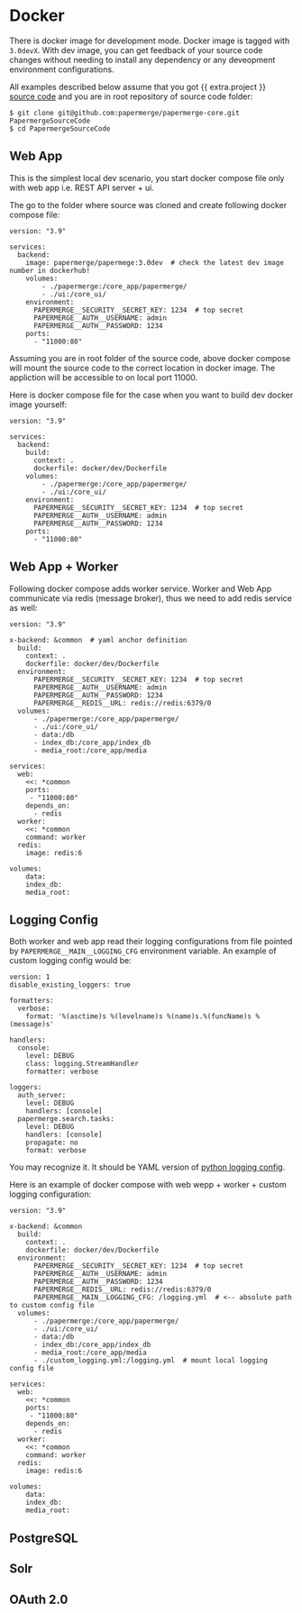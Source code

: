# Docker

There is docker image for development mode. Docker image is tagged with `3.0devX`.
With dev image, you can get feedback of your source code changes without needing to install
any dependency or any deveopment environment configurations.

All examples described below assume that you got {{ extra.project }} <a href="https://github.com/papermerge/papermerge-core" class="external-link" target="_blank">source code</a>
and you are in root repository of source code folder:


    $ git clone git@github.com:papermerge/papermerge-core.git PapermergeSourceCode
    $ cd PapermergeSourceCode


## Web App

This is the simplest local dev scenario, you start docker compose file only with
web app i.e. REST API server + ui.

The go to the folder where source was cloned and create following docker compose file:

    version: "3.9"

    services:
      backend:
        image: papermerge/papermege:3.0dev  # check the latest dev image number in dockerhub!
        volumes:
            - ./papermerge:/core_app/papermerge/
            - ./ui:/core_ui/
        environment:
          PAPERMERGE__SECURITY__SECRET_KEY: 1234  # top secret
          PAPERMERGE__AUTH__USERNAME: admin
          PAPERMERGE__AUTH__PASSWORD: 1234
        ports:
          - "11000:80"


Assuming you are in root folder of the source code, above docker compose will
mount the source code to the correct location in docker image. The appliction will
be accessible to on local port 11000.

Here is docker compose file for the case when you want to build dev docker image yourself:

    version: "3.9"

    services:
      backend:
        build:
          context: .
          dockerfile: docker/dev/Dockerfile
        volumes:
            - ./papermerge:/core_app/papermerge/
            - ./ui:/core_ui/
        environment:
          PAPERMERGE__SECURITY__SECRET_KEY: 1234  # top secret
          PAPERMERGE__AUTH__USERNAME: admin
          PAPERMERGE__AUTH__PASSWORD: 1234
        ports:
          - "11000:80"


## Web App + Worker

Following docker compose adds worker service. Worker and Web App
communicate via redis (message broker), thus we need to add redis service as
well:

    version: "3.9"

    x-backend: &common  # yaml anchor definition
      build:
        context: .
        dockerfile: docker/dev/Dockerfile
      environment:
          PAPERMERGE__SECURITY__SECRET_KEY: 1234  # top secret
          PAPERMERGE__AUTH__USERNAME: admin
          PAPERMERGE__AUTH__PASSWORD: 1234
          PAPERMERGE__REDIS__URL: redis://redis:6379/0
      volumes:
          - ./papermerge:/core_app/papermerge/
          - ./ui:/core_ui/
          - data:/db
          - index_db:/core_app/index_db
          - media_root:/core_app/media

    services:
      web:
        <<: *common
        ports:
         - "11000:80"
        depends_on:
          - redis
      worker:
        <<: *common
        command: worker
      redis:
        image: redis:6

    volumes:
        data:
        index_db:
        media_root:



## Logging Config

Both worker and web app read their logging configurations from file pointed by
`PAPERMERGE__MAIN__LOGGING_CFG` environment variable. An example of custom
logging config would be:

    version: 1
    disable_existing_loggers: true

    formatters:
      verbose:
        format: '%(asctime)s %(levelname)s %(name)s.%(funcName)s %(message)s'

    handlers:
      console:
        level: DEBUG
        class: logging.StreamHandler
        formatter: verbose

    loggers:
      auth_server:
        level: DEBUG
        handlers: [console]
      papermerge.search.tasks:
        level: DEBUG
        handlers: [console]
        propagate: no
        format: verbose

You may recognize it. It should be YAML version of <a href="https://docs.python.org/3/library/logging.config.html#configuration-file-format" class="external-link" target="_blank">python logging config</a>.

Here is an example of docker compose with web wepp + worker + custom logging configuration:

    version: "3.9"

    x-backend: &common
      build:
        context: .
        dockerfile: docker/dev/Dockerfile
      environment:
          PAPERMERGE__SECURITY__SECRET_KEY: 1234  # top secret
          PAPERMERGE__AUTH__USERNAME: admin
          PAPERMERGE__AUTH__PASSWORD: 1234
          PAPERMERGE__REDIS__URL: redis://redis:6379/0
          PAPERMERGE__MAIN__LOGGING_CFG: /logging.yml  # <-- absolute path to custom config file
      volumes:
          - ./papermerge:/core_app/papermerge/
          - ./ui:/core_ui/
          - data:/db
          - index_db:/core_app/index_db
          - media_root:/core_app/media
          - ./custom_logging.yml:/logging.yml  # mount local logging config file

    services:
      web:
        <<: *common
        ports:
         - "11000:80"
        depends_on:
          - redis
      worker:
        <<: *common
        command: worker
      redis:
        image: redis:6

    volumes:
        data:
        index_db:
        media_root:



## PostgreSQL

## Solr

## OAuth 2.0
